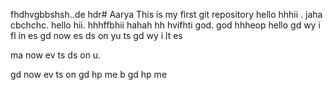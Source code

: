 fhdhvgbbshsh..de hdr# Aarya
This is my first  git repository
hello 
 hhhii . jaha cbchchc. hello hii. hhhffbhii hahah hh hvifhti god.  god hhheop hello gd wy i fl in es gd now es ds on yu ts gd wy i lt es



ma now ev ts ds on u.

gd now ev ts on 
gd hp me b gd hp me